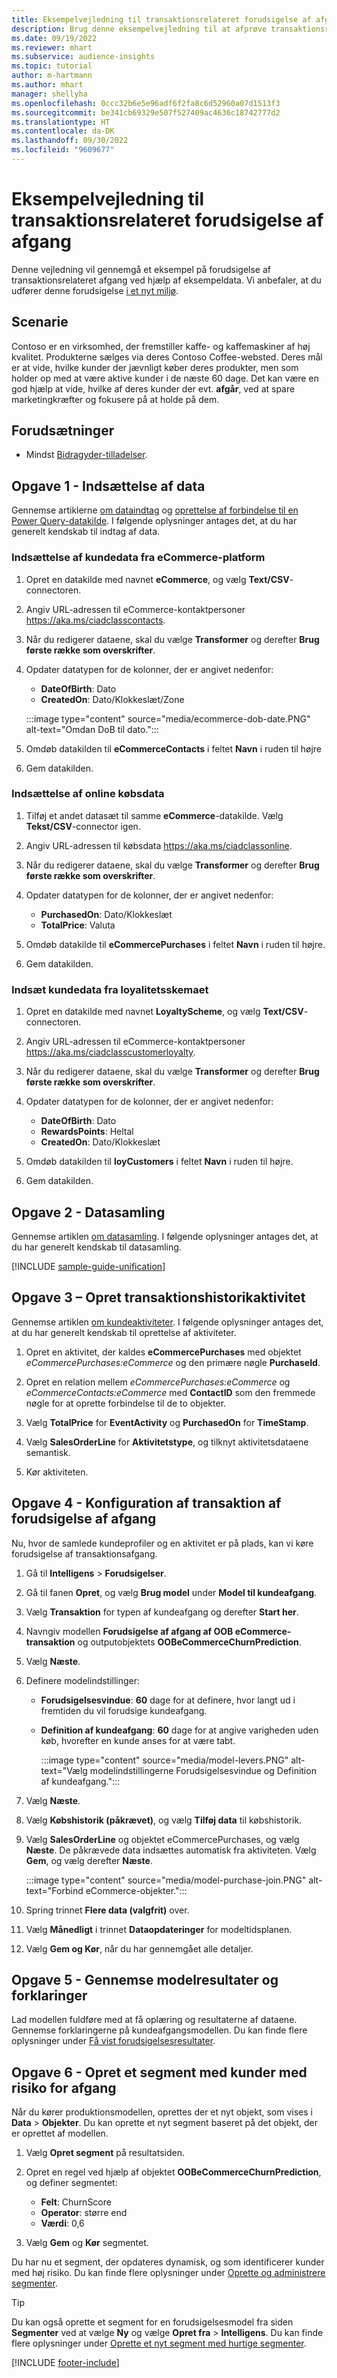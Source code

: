 ```yaml
---
title: Eksempelvejledning til transaktionsrelateret forudsigelse af afgang
description: Brug denne eksempelvejledning til at afprøve transaktionsrelateret standardafgang i en forudsigelsesmodel.
ms.date: 09/19/2022
ms.reviewer: mhart
ms.subservice: audience-insights
ms.topic: tutorial
author: m-hartmann
ms.author: mhart
manager: shellyha
ms.openlocfilehash: 0ccc32b6e5e96adf6f2fa8c6d52960a07d1513f3
ms.sourcegitcommit: be341cb69329e507f527409ac4636c18742777d2
ms.translationtype: HT
ms.contentlocale: da-DK
ms.lasthandoff: 09/30/2022
ms.locfileid: "9609677"
---
```

# <a name="transactional-churn-prediction-sample-guide"></a>Eksempelvejledning til transaktionsrelateret forudsigelse af afgang

Denne vejledning vil gennemgå et eksempel på forudsigelse af transaktionsrelateret afgang ved hjælp af eksempeldata. Vi anbefaler, at du udfører denne forudsigelse [i et nyt miljø](manage-environments.md).

## <a name="scenario"></a>Scenarie

Contoso er en virksomhed, der fremstiller kaffe- og kaffemaskiner af høj kvalitet. Produkterne sælges via deres Contoso Coffee-websted. Deres mål er at vide, hvilke kunder der jævnligt køber deres produkter, men som holder op med at være aktive kunder i de næste 60 dage. Det kan være en god hjælp at vide, hvilke af deres kunder der evt. **afgår**, ved at spare marketingkræfter og fokusere på at holde på dem.

## <a name="prerequisites"></a>Forudsætninger

- Mindst [Bidragyder-tilladelser](permissions.md).

## <a name="task-1---ingest-data"></a>Opgave 1 - Indsættelse af data

Gennemse artiklerne [om dataindtag](data-sources.md) og [oprettelse af forbindelse til en Power Query-datakilde](connect-power-query.md). I følgende oplysninger antages det, at du har generelt kendskab til indtag af data.

### <a name="ingest-customer-data-from-ecommerce-platform"></a>Indsættelse af kundedata fra eCommerce-platform

1. Opret en datakilde med navnet **eCommerce**, og vælg **Text/CSV**-connectoren.

1. Angiv URL-adressen til eCommerce-kontaktpersoner https://aka.ms/ciadclasscontacts.

1. Når du redigerer dataene, skal du vælge **Transformer** og derefter **Brug første række som overskrifter**.

1. Opdater datatypen for de kolonner, der er angivet nedenfor:

   - **DateOfBirth**: Dato
   - **CreatedOn**: Dato/Klokkeslæt/Zone

   :::image type="content" source="media/ecommerce-dob-date.PNG" alt-text="Omdan DoB til dato.":::

1. Omdøb datakilden til **eCommerceContacts** i feltet **Navn** i ruden til højre

1. Gem datakilden.

### <a name="ingest-online-purchase-data"></a>Indsættelse af online købsdata

1. Tilføj et andet datasæt til samme **eCommerce**-datakilde. Vælg **Tekst/CSV**-connector igen.

1. Angiv URL-adressen til købsdata https://aka.ms/ciadclassonline.

1. Når du redigerer dataene, skal du vælge **Transformer** og derefter **Brug første række som overskrifter**.

1. Opdater datatypen for de kolonner, der er angivet nedenfor:

   - **PurchasedOn**: Dato/Klokkeslæt
   - **TotalPrice**: Valuta

1. Omdøb datakilde til **eCommercePurchases** i feltet **Navn** i ruden til højre.

1. Gem datakilden.

### <a name="ingest-customer-data-from-loyalty-schema"></a>Indsæt kundedata fra loyalitetsskemaet

1. Opret en datakilde med navnet **LoyaltyScheme**, og vælg **Text/CSV**-connectoren.

1. Angiv URL-adressen til eCommerce-kontaktpersoner https://aka.ms/ciadclasscustomerloyalty.

1. Når du redigerer dataene, skal du vælge **Transformer** og derefter **Brug første række som overskrifter**.

1. Opdater datatypen for de kolonner, der er angivet nedenfor:

   - **DateOfBirth**: Dato
   - **RewardsPoints**: Heltal
   - **CreatedOn**: Dato/Klokkeslæt

1. Omdøb datakilden til **loyCustomers** i feltet **Navn** i ruden til højre.

1. Gem datakilden.

## <a name="task-2---data-unification"></a>Opgave 2 - Datasamling

Gennemse artiklen [om datasamling](data-unification.md). I følgende oplysninger antages det, at du har generelt kendskab til datasamling.

[!INCLUDE [sample-guide-unification](includes/sample-guide-unification.md)]

## <a name="task-3---create-transaction-history-activity"></a>Opgave 3 – Opret transaktionshistorikaktivitet

Gennemse artiklen [om kundeaktiviteter](activities.md). I følgende oplysninger antages det, at du har generelt kendskab til oprettelse af aktiviteter.

1. Opret en aktivitet, der kaldes **eCommercePurchases** med objektet *eCommercePurchases:eCommerce* og den primære nøgle **PurchaseId**.

1. Opret en relation mellem *eCommercePurchases:eCommerce* og *eCommerceContacts:eCommerce* med **ContactID** som den fremmede nøgle for at oprette forbindelse til de to objekter.

1. Vælg **TotalPrice** for **EventActivity** og **PurchasedOn** for **TimeStamp**.

1. Vælg **SalesOrderLine** for **Aktivitetstype**, og tilknyt aktivitetsdataene semantisk.

1. Kør aktiviteten.

## <a name="task-4---configure-transaction-churn-prediction"></a>Opgave 4 - Konfiguration af transaktion af forudsigelse af afgang

Nu, hvor de samlede kundeprofiler og en aktivitet er på plads, kan vi køre forudsigelse af transaktionsafgang.

1. Gå til **Intelligens** > **Forudsigelser**.

1. Gå til fanen **Opret**, og vælg **Brug model** under **Model til kundeafgang**.

1. Vælg **Transaktion** for typen af kundeafgang og derefter **Start her**.

1. Navngiv modellen **Forudsigelse af afgang af OOB eCommerce-transaktion** og outputobjektets **OOBeCommerceChurnPrediction**.

1. Vælg **Næste**.

1. Definere modelindstillinger:

   - **Forudsigelsesvindue**: **60** dage for at definere, hvor langt ud i fremtiden du vil forudsige kundeafgang.

   - **Definition af kundeafgang**: **60** dage for at angive varigheden uden køb, hvorefter en kunde anses for at være tabt.

     :::image type="content" source="media/model-levers.PNG" alt-text="Vælg modelindstillingerne Forudsigelsesvindue og Definition af kundeafgang.":::

1. Vælg **Næste**.

1. Vælg **Købshistorik (påkrævet)**, og vælg **Tilføj data** til købshistorik.

1. Vælg **SalesOrderLine** og objektet eCommercePurchases, og vælg **Næste**. De påkrævede data indsættes automatisk fra aktiviteten. Vælg **Gem**, og vælg derefter **Næste**.

   :::image type="content" source="media/model-purchase-join.PNG" alt-text="Forbind eCommerce-objekter.":::

1. Spring trinnet **Flere data (valgfrit)** over.

1. Vælg **Månedligt** i trinnet **Dataopdateringer** for modeltidsplanen.

1. Vælg **Gem og Kør**, når du har gennemgået alle detaljer.

## <a name="task-5---review-model-results-and-explanations"></a>Opgave 5 - Gennemse modelresultater og forklaringer

Lad modellen fuldføre med at få oplæring og resultaterne af dataene. Gennemse forklaringerne på kundeafgangsmodellen. Du kan finde flere oplysninger under [Få vist forudsigelsesresultater](predict-transactional-churn.md#view-prediction-results).

## <a name="task-6---create-a-segment-of-high-churn-risk-customers"></a>Opgave 6 - Opret et segment med kunder med risiko for afgang

Når du kører produktionsmodellen, oprettes der et nyt objekt, som vises i **Data** > **Objekter**. Du kan oprette et nyt segment baseret på det objekt, der er oprettet af modellen.

1. Vælg **Opret segment** på resultatsiden.

1. Opret en regel ved hjælp af objektet **OOBeCommerceChurnPrediction**, og definer segmentet:
   - **Felt**: ChurnScore
   - **Operator**: større end
   - **Værdi**: 0,6

1. Vælg **Gem** og **Kør** segmentet.

Du har nu et segment, der opdateres dynamisk, og som identificerer kunder med høj risiko. Du kan finde flere oplysninger under [Oprette og administrere segmenter](segments.md).

> [!TIP]
> Du kan også oprette et segment for en forudsigelsesmodel fra siden **Segmenter** ved at vælge **Ny** og vælge **Opret fra** > **Intelligens**. Du kan finde flere oplysninger under [Oprette et nyt segment med hurtige segmenter](segment-quick.md).

[!INCLUDE [footer-include](includes/footer-banner.md)]
